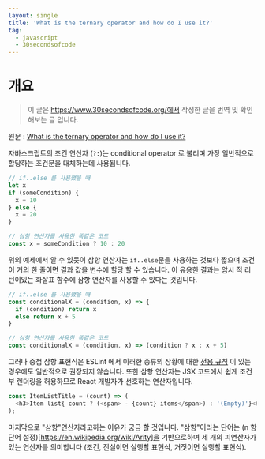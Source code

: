 ```yaml
---
layout: single
title: 'What is the ternary operator and how do I use it?'
tag:
  - javascript
  - 30secondsofcode
---
```


# 개요

> 이 글은 https://www.30secondsofcode.org/에서 작성한 글을 번역 및 확인해보는 글 입니다.

원문 : [What is the ternary operator and how do I use it?](https://www.30secondsofcode.org/blog/s/javascript-ternary-operator)

자바스크립트의 조건 연산자 (`?:`)는 conditional operator 로 불리며 가장 일반적으로 할당하는 조건문을 대체하는데 사용됩니다.

```js
// if..else 를 사용했을 때
let x
if (someCondition) {
  x = 10
} else {
  x = 20
}

// 삼항 연산자를 사용한 똑같은 코드
const x = someCondition ? 10 : 20
```

위의 예제에서 알 수 있듯이 삼항 연산자는 `if..else`문을 사용하는 것보다 짧으며 조건이 거의 한 줄이면 결과 값을 변수에 할당 할 수 있습니다. 이 유용한 결과는 암시 적 리턴이있는 화살표 함수에 삼항 연산자를 사용할 수 있다는 것입니다.

```js
// if..else 를 사용했을 때
const conditionalX = (condition, x) => {
  if (condition) return x
  else return x + 5
}

// 삼항 연산자를 사용한 똑같은 코드
const conditionalX = (condition, x) => (condition ? x : x + 5)
```

그러나 중첩 삼항 표현식은 ESLint 에서 이러한 종류의 상황에 대한 [전용 규칙](https://eslint.org/docs/rules/no-nested-ternary) 이 있는 경우에도 일반적으로 권장되지 않습니다. 또한 삼항 연산자는 JSX 코드에서 쉽게 조건부 렌더링을 허용하므로 React 개발자가 선호하는 연산자입니다.

```js
const ItemListTitle = (count) => (
  <h3>Item list{ count ? (<span> - {count} items</span>) : '(Empty)'}<h3>
);
```

마지막으로 "삼항"연산자라고하는 이유가 궁금 할 것입니다. "삼항"이라는 단어는 (n 항 단어 설정)[https://en.wikipedia.org/wiki/Arity]을 기반으로하며 세 개의 피연산자가있는 연산자를 의미합니다 (조건, 진실이면 실행할 표현식, 거짓이면 실행할 표현식).
